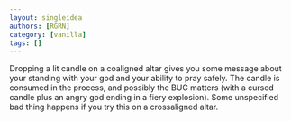 ```yaml
---
layout: singleidea
authors: [RGRN]
category: [vanilla]
tags: []
---
```

Dropping a lit candle on a coaligned altar gives you some message about your standing with your god and your ability to pray safely. The candle is consumed in the process, and possibly the BUC matters (with a cursed candle plus an angry god ending in a fiery explosion). Some unspecified bad thing happens if you try this on a crossaligned altar.
